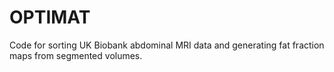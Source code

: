# OPTIMAT
Code for sorting UK Biobank abdominal MRI data and generating fat fraction maps from segmented volumes.
